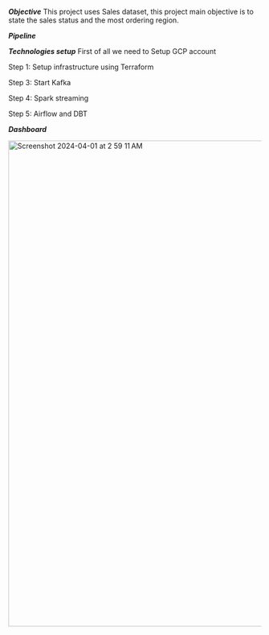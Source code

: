 ***Objective***
This project uses Sales dataset, this project main objective is to state the sales status and the most ordering region.

***Pipeline***

***Technologies setup***
First of all we need to Setup GCP account

Step 1: Setup infrastructure using Terraform

Step 3: Start Kafka

Step 4: Spark streaming

Step 5: Airflow and DBT


***Dashboard***

<img width="966" alt="Screenshot 2024-04-01 at 2 59 11 AM" src="https://github.com/youssefekhattab/DE-ZoomCamp-Youssef-Khattab/assets/110461019/5ce50946-8693-47d1-9fd4-b31a30331c30">


